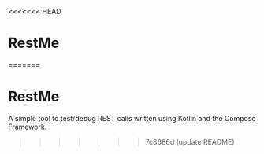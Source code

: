 <<<<<<< HEAD
# RestMe 
=======
# RestMe
A simple tool to test/debug REST calls written using Kotlin and the Compose Framework.
>>>>>>> 7c8686d (update README)
